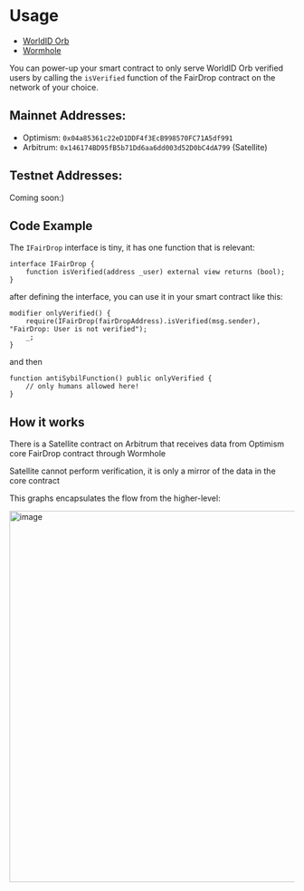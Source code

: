 # Usage

- [WorldID Orb](https://worldcoin.org/world-id)
- [Wormhole](https://docs.wormhole.com/wormhole/quick-start/tutorials/hello-wormhole/hello-wormhole-explained)

You can power-up your smart contract to only serve WorldID Orb verified users
by calling the `isVerified` function of the FairDrop contract on the network of
your choice.

## Mainnet Addresses:

- Optimism: `0x04a85361c22eD1DDF4f3EcB998570FC71A5df991`
- Arbitrum: `0x146174BD95fB5b71Dd6aa6dd003d52D0bC4dA799` (Satellite)

## Testnet Addresses:

Coming soon:)

## Code Example

The `IFairDrop` interface is tiny, it has one function that is relevant:

```solidity
interface IFairDrop {
    function isVerified(address _user) external view returns (bool);
}
```

after defining the interface, you can use it in your smart contract like this:

```solidity
modifier onlyVerified() {
    require(IFairDrop(fairDropAddress).isVerified(msg.sender), "FairDrop: User is not verified");
    _;
}
```

and then

```solidity
function antiSybilFunction() public onlyVerified {
    // only humans allowed here!
}
```

## How it works

There is a Satellite contract on Arbitrum that receives data from Optimism core
FairDrop contract through Wormhole

Satellite cannot perform verification, it is only a mirror of the data in the
core contract

This graphs encapsulates the flow from the higher-level:

<img width="656" alt="image" src="https://github.com/user-attachments/assets/dfbaf3ea-eec5-4ac9-9099-9dec946cec55">



